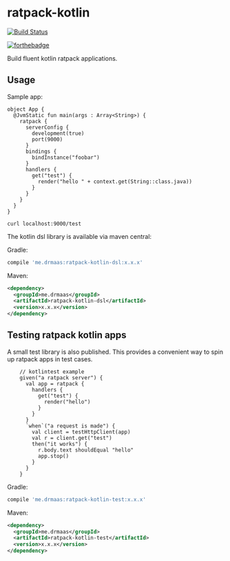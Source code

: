 # ratpack-kotlin

[![Build Status](https://travis-ci.org/drmaas/ratpack-kotlin.svg?branch=master)](https://travis-ci.org/drmaas/ratpack-kotlin)

[![forthebadge](https://forthebadge.com/images/badges/uses-badges.svg)](https://forthebadge.com)

Build fluent kotlin ratpack applications.

## Usage

Sample app:
```
object App {
  @JvmStatic fun main(args : Array<String>) {
    ratpack {
      serverConfig {
        development(true)
        port(9000)
      }
      bindings {
        bindInstance("foobar")
      }
      handlers {
        get("test") {
          render("hello " + context.get(String::class.java))
        }
      }
    }
  }
}
```
```
curl localhost:9000/test
```

The kotlin dsl library is available via maven central:

Gradle:

```groovy
compile 'me.drmaas:ratpack-kotlin-dsl:x.x.x'
```

Maven:

```xml
<dependency>
  <groupId>me.drmaas</groupId>
  <artifactId>ratpack-kotlin-dsl</artifactId>
  <version>x.x.x</version>
</dependency>
```

## Testing ratpack kotlin apps

A small test library is also published. This provides a convenient way to spin up ratpack apps in test cases.
```
    // kotlintest example
    given("a ratpack server") {
      val app = ratpack {
        handlers {
          get("test") {
            render("hello")
          }
        }
      }
      `when`("a request is made") {
        val client = testHttpClient(app)
        val r = client.get("test")
        then("it works") {
          r.body.text shouldEqual "hello"
          app.stop()
        }
      }
    }
```

Gradle:

```groovy
compile 'me.drmaas:ratpack-kotlin-test:x.x.x'
```

Maven:

```xml
<dependency>
  <groupId>me.drmaas</groupId>
  <artifactId>ratpack-kotlin-test</artifactId>
  <version>x.x.x</version>
</dependency>
```
